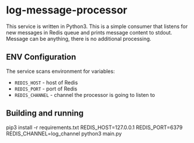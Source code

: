 # log-message-processor
This service is written in Python3. This is a simple consumer that listens for
new messages in Redis queue and prints message content to stdout. Message can be
anything, there is no additional processing.
## ENV Configuration

The service scans environment for variables:
- `REDIS_HOST` - host of Redis
- `REDIS_PORT` - port of Redis
- `REDIS_CHANNEL` - channel the processor is going to listen to

## Building and running

pip3 install -r requirements.txt
REDIS_HOST=127.0.0.1 REDIS_PORT=6379 REDIS_CHANNEL=log_channel python3 main.py
```
